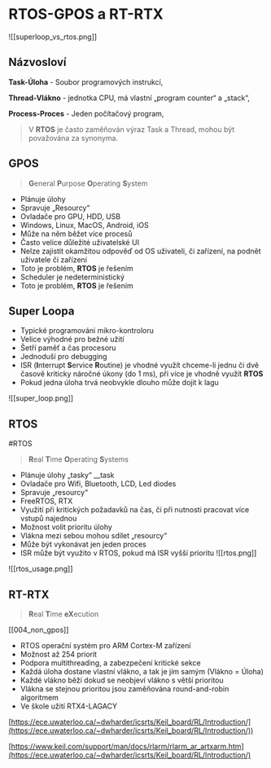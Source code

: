 # RTOS-GPOS a RT-RTX

![[superloop_vs_rtos.png]]

## Názvosloví
**Task-Úloha** - Soubor programových instrukcí,

**Thread-Vlákno** - jednotka CPU, má vlastní „program counter“ a „stack“,

**Process-Proces** - Jeden počítačový program,

> V **RTOS** je často zaměňován výraz Task a Thread, mohou být považována za synonyma.
## GPOS
> **G**eneral **P**urpose **O**perating **S**ystem

- Plánuje úlohy
- Spravuje „Resourcy“
- Ovladače pro GPU, HDD, USB
- Windows, Linux, MacOS, Android, iOS
- Může na něm běžet více procesů
- Často velice důležité uživatelské UI
- Nelze zajistit okamžitou odpověď od OS uživateli, či zařízení, na podnět uživatele či zařízení
- Toto je problém, **RTOS** je řešením
- Scheduler je nedeterministický
- Toto je problém, **RTOS** je řešením

## Super Loopa
- Typické programováni mikro-kontroloru
- Velice výhodné pro bežné užití
- Šetří paměť a čas procesoru
- Jednoduší pro debugging
- ISR (**I**nterrupt **S**ervice **R**outine) je vhodné využít chceme-li jednu či dvě časově kriticky náročné úkony (do 1 ms), při více je vhodně využít **RTOS**
- Pokud jedna úloha trvá neobvykle dlouho může dojit k lagu
  
![[super_loop.png]]
## RTOS
#RTOS
> **R**eal **T**ime **O**perating **S**ystems
> 
- Plánuje úlohy „tasky“ __task
- Ovladače pro Wifi, Bluetooth, LCD, Led diodes
- Spravuje „resourcy“
- FreeRTOS, RTX
- Využití při kritických požadavků na čas, či při nutnosti pracovat více vstupů najednou
- Možnost volit prioritu úlohy
- Vlákna mezi sebou mohou sdílet „resourcy“
- Může být vykonávat jen jeden proces
- ISR může být využito v RTOS, pokud má ISR vyšší prioritu
![[rtos.png]]

![[rtos_usage.png]]
## RT-RTX
> **R**eal **T**ime **eX**ecution

[[004_non_gpos]]

- RTOS operační systém pro ARM Cortex-M zařízení
- Možnost až 254 priorit
- Podpora multithreading, a zabezpečení kritické sekce
- Každá úloha dostane vlastní vlákno, a tak je jím samým (Vlákno = Úloha)
- Každé vlákno běží dokud se neobjeví vlákno s větší prioritou
- Vlákna se stejnou prioritou jsou zaměňována round-and-robin algoritmem
- Ve škole užití RTX4-LAGACY

[https://ece.uwaterloo.ca/~dwharder/icsrts/Keil_board/RL/Introduction/](https://ece.uwaterloo.ca/~dwharder/icsrts/Keil_board/RL/Introduction/))

[https://www.keil.com/support/man/docs/rlarm/rlarm_ar_artxarm.htm](https://ece.uwaterloo.ca/~dwharder/icsrts/Keil_board/RL/Introduction/)